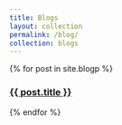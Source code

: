 ```yaml
---
title: Blogs
layout: collection
permalink: /blog/
collection: blogs
---
```



{% for post in site.blogp %}
  <h3>
    <a href="{{ post.url }}">{{ post.title }}</a>
  </h3>
{% endfor %}
